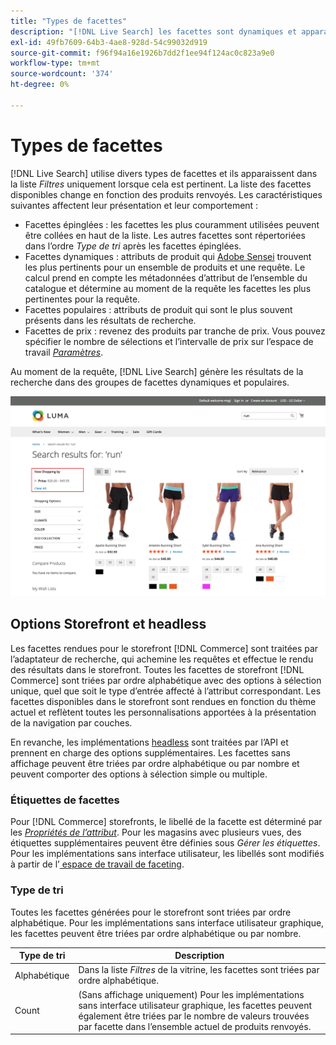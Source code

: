 ```yaml
---
title: "Types de facettes"
description: "[!DNL Live Search] les facettes sont dynamiques et apparaissent dans la liste Filtres lorsque cela est pertinent."
exl-id: 49fb7609-64b3-4ae8-928d-54c99032d919
source-git-commit: f96f94a16e1926b7dd2f1ee94f124ac0c823a9e0
workflow-type: tm+mt
source-wordcount: '374'
ht-degree: 0%

---
```


# Types de facettes

[!DNL Live Search] utilise divers types de facettes et ils apparaissent dans la liste *Filtres* uniquement lorsque cela est pertinent. La liste des facettes disponibles change en fonction des produits renvoyés. Les caractéristiques suivantes affectent leur présentation et leur comportement :

* Facettes épinglées : les facettes les plus couramment utilisées peuvent être collées en haut de la liste. Les autres facettes sont répertoriées dans l’ordre *Type de tri* après les facettes épinglées.
* Facettes dynamiques : attributs de produit qui [Adobe Sensei](https://www.adobe.com/sensei.html) trouvent les plus pertinents pour un ensemble de produits et une requête. Le calcul prend en compte les métadonnées d’attribut de l’ensemble du catalogue et détermine au moment de la requête les facettes les plus pertinentes pour la requête.
* Facettes populaires : attributs de produit qui sont le plus souvent présents dans les résultats de recherche.
* Facettes de prix : revenez des produits par tranche de prix. Vous pouvez spécifier le nombre de sélections et l’intervalle de prix sur l’espace de travail [*Paramètres*](settings.md).

Au moment de la requête, [!DNL Live Search] génère les résultats de la recherche dans des groupes de facettes dynamiques et populaires.

![Facettes - Price](assets/storefront-search-results-run-price.png)

## Options Storefront et headless

Les facettes rendues pour le storefront [!DNL Commerce] sont traitées par l’adaptateur de recherche, qui achemine les requêtes et effectue le rendu des résultats dans le storefront. Toutes les facettes de storefront [!DNL Commerce] sont triées par ordre alphabétique avec des options à sélection unique, quel que soit le type d’entrée affecté à l’attribut correspondant. Les facettes disponibles dans le storefront sont rendues en fonction du thème actuel et reflètent toutes les personnalisations apportées à la présentation de la navigation par couches.

En revanche, les implémentations [headless](https://developer.adobe.com/commerce/php/architecture/technical-vision/web-api/) sont traitées par l’API et prennent en charge des options supplémentaires. Les facettes sans affichage peuvent être triées par ordre alphabétique ou par nombre et peuvent comporter des options à sélection simple ou multiple.

### Étiquettes de facettes

Pour [!DNL Commerce] storefronts, le libellé de la facette est déterminé par les [*Propriétés de l’attribut*](https://experienceleague.adobe.com/docs/commerce-admin/catalog/product-attributes/create/attribute-product-create.html). Pour les magasins avec plusieurs vues, des étiquettes supplémentaires peuvent être définies sous *Gérer les étiquettes*. Pour les implémentations sans interface utilisateur, les libellés sont modifiés à partir de l’[ espace de travail de faceting](faceting-workspace.md).

### Type de tri

Toutes les facettes générées pour le storefront sont triées par ordre alphabétique. Pour les implémentations sans interface utilisateur graphique, les facettes peuvent être triées par ordre alphabétique ou par nombre.

| Type de tri | Description |
|--- |--- |
| Alphabétique | Dans la liste *Filtres* de la vitrine, les facettes sont triées par ordre alphabétique. |
| Count | (Sans affichage uniquement) Pour les implémentations sans interface utilisateur graphique, les facettes peuvent également être triées par le nombre de valeurs trouvées par facette dans l’ensemble actuel de produits renvoyés. |
